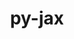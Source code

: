 ---
title: "py-jax"
layout: cache
categories: [package, develop-2025-03-09]
meta: {"compilers": ["gcc@=11.4.0", "gcc@=13.2.0"], "num_specs": 9, "num_specs_by_stack": {"e4s": 1, "ml-linux-aarch64-cpu": 2, "ml-linux-aarch64-cuda": 2, "ml-linux-x86_64-cpu": 2, "ml-linux-x86_64-cuda": 2, "root": 9}, "oss": ["ubuntu22.04", "ubuntu24.04"], "platforms": ["linux"], "stacks": ["e4s", "ml-linux-aarch64-cpu", "ml-linux-aarch64-cuda", "ml-linux-x86_64-cpu", "ml-linux-x86_64-cuda", "root"], "targets": ["aarch64", "x86_64_v3"], "versions": ["0.4.28", "0.4.31"]}
spec_details: [{"compiler": "gcc@=13.2.0", "hash": "3j55apu56znxnugfwkgwjzawhghbyril", "os": "ubuntu24.04", "platform": "linux", "size": "-", "stacks": ["ml-linux-x86_64-cpu", "root"], "target": "x86_64_v3", "variants": ["build_system=python_pip"], "versions": ["0.4.28"]}, {"compiler": "gcc@=13.2.0", "hash": "5xz7563dkkiydnssh3jyuajkuvxwgrgx", "os": "ubuntu24.04", "platform": "linux", "size": "-", "stacks": ["ml-linux-aarch64-cpu", "root"], "target": "aarch64", "variants": ["build_system=python_pip"], "versions": ["0.4.31"]}, {"compiler": "gcc@=13.2.0", "hash": "a7vr6g7bvatigqugmgtfua37ihmmww54", "os": "ubuntu24.04", "platform": "linux", "size": "-", "stacks": ["ml-linux-x86_64-cpu", "root"], "target": "x86_64_v3", "variants": ["build_system=python_pip"], "versions": ["0.4.31"]}, {"compiler": "gcc@=13.2.0", "hash": "bjlnhcc4uznltb7wnmwjtlf3gdyoouyx", "os": "ubuntu24.04", "platform": "linux", "size": "-", "stacks": ["ml-linux-x86_64-cuda", "root"], "target": "x86_64_v3", "variants": ["build_system=python_pip"], "versions": ["0.4.31"]}, {"compiler": "gcc@=11.4.0", "hash": "gy5272jq7cta6ksci7zzej62lxgwloqh", "os": "ubuntu22.04", "platform": "linux", "size": "-", "stacks": ["e4s", "root"], "target": "x86_64_v3", "variants": ["build_system=python_pip"], "versions": ["0.4.31"]}, {"compiler": "gcc@=13.2.0", "hash": "h7gvhoau32znu4gkvlwlqqingqoo2ok2", "os": "ubuntu24.04", "platform": "linux", "size": "-", "stacks": ["ml-linux-aarch64-cpu", "root"], "target": "aarch64", "variants": ["build_system=python_pip"], "versions": ["0.4.28"]}, {"compiler": "gcc@=13.2.0", "hash": "mzpiqvejmartqwz2nnsjrhtpd4ggea7q", "os": "ubuntu24.04", "platform": "linux", "size": "-", "stacks": ["ml-linux-aarch64-cuda", "root"], "target": "aarch64", "variants": ["build_system=python_pip"], "versions": ["0.4.28"]}, {"compiler": "gcc@=13.2.0", "hash": "rzj2wzg4ke27sg42pv6ydpky57xsd73i", "os": "ubuntu24.04", "platform": "linux", "size": "-", "stacks": ["ml-linux-aarch64-cuda", "root"], "target": "aarch64", "variants": ["build_system=python_pip"], "versions": ["0.4.31"]}, {"compiler": "gcc@=13.2.0", "hash": "v36ft6hht6hye3ehifj2fj2hzuub57rm", "os": "ubuntu24.04", "platform": "linux", "size": "-", "stacks": ["ml-linux-x86_64-cuda", "root"], "target": "x86_64_v3", "variants": ["build_system=python_pip"], "versions": ["0.4.28"]}]
---
